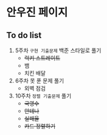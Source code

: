 # 안우진 페이지

## To do list

1. 5주차 `구현 기출문제` 백준 스타일로 풀기
   - ~~럭키 스트레이트~~
   - 뱀
   - 치킨 배달
1. 6주차 못 푼 문제 풀기
    - 외벽 점검
2. 10주차 `정렬 기출문제` 풀기
    - ~~국영수~~
    - ~~안테나~~
    - ~~실패율~~
    - ~~카드 정렬하기~~
